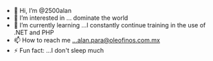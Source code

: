 - 👋 Hi, I’m @2500alan
- 👀 I’m interested in ... dominate the world
- 🌱 I’m currently learning ...I constantly continue training in the use of .NET and PHP
- 📫 How to reach me ...alan.para@oleofinos.com.mx
- ⚡ Fun fact: ...I don't sleep much
